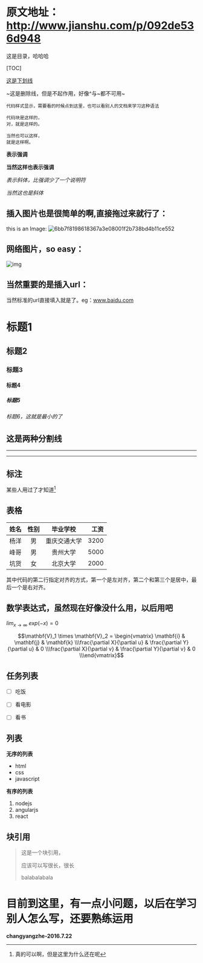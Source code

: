 # 原文地址：http://www.jianshu.com/p/092de536d948

这是目录，哈哈哈

[TOC]

<u>这是下划线</u>

~这是删除线，但是不起作用，好像^与~都不可用~

`代码样式显示，需要看的时候点到这里，也可以看别人的文档来学习这种语法`

```
代码块是这样的，
对，就是这样的。
```

~~~
当然也可以这样，
就是这样啊。
~~~

**表示强调**

__当然这样也表示强调__

*表示斜体，比强调少了一个说明符*

_当然这也是斜体_

## 插入图片也是很简单的啊,直接拖过来就行了：

this is an Image: ![6bb7f8198618367a3e08001f2b738bd4b11ce552](C:\Users\admin\Desktop\斗图\6bb7f8198618367a3e08001f2b738bd4b11ce552.jpg)

## 网络图片，so easy：

![img](http://upload-images.jianshu.io/upload_images/1182605-1cbd9bb6f1ed0be4.gif?imageMogr2/auto-orient/strip)

## 当然重要的是插入url：

当然标准的url直接填入就是了。eg：www.baidu.com

# 标题1

## 标题2

### 标题3

#### 标题4

##### 标题5

###### 标题6，这就是最小的了

## 这是两种分割线

***

___

## 标注

某些人用过了才知道[^注释]

[^注释]: 真的可以啊，但是这里为什么还在呢

## 表格

| 姓名   |  性别  |  毕业学校  |   工资 |
| :--- | :--: | :----: | ---: |
| 杨洋   |  男   | 重庆交通大学 | 3200 |
| 峰哥   |  男   |  贵州大学  | 5000 |
| 坑货   |  女   |  北京大学  | 2000 |

其中代码的第二行指定对齐的方式，第一个是左对齐，第二个和第三个是居中，最后一个是右对齐。

 ## 数学表达式，虽然现在好像没什么用，以后用吧

$lim_{x \to \infty} \ exp(-x)=0$

 $$\mathbf{V}_1 \times \mathbf{V}_2 =  \begin{vmatrix} \mathbf{i} & \mathbf{j} & \mathbf{k} \\\frac{\partial X}{\partial u} &  \frac{\partial Y}{\partial u} & 0 \\\frac{\partial X}{\partial v} &  \frac{\partial Y}{\partial v} & 0 \\\end{vmatrix}$$

## 任务列表

- [ ] 吃饭
- [ ] 看电影
- [ ] 看书


## 列表

**无序的列表**

* html
* css
* javascript

**有序的列表**

1. nodejs
2. angularjs
3. react

## 块引用

> 这是一个块引用，
>
> 应该可以写很长，很长
>
> balabalabala

# 目前到这里，有一点小问题，以后在学习别人怎么写，还要熟练运用

**changyangzhe-2016.7.22**











